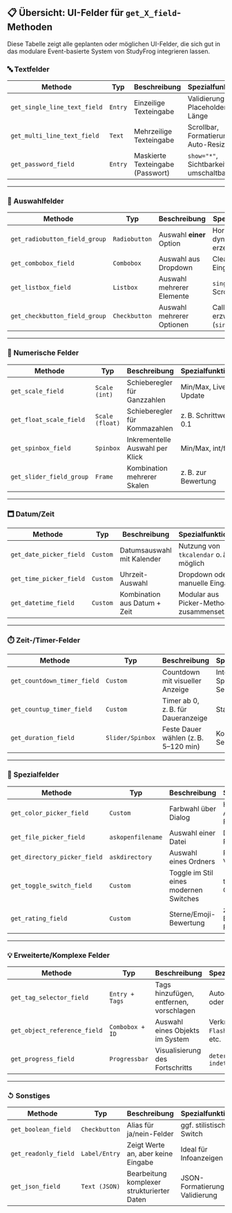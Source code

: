 ## 📋 Übersicht: UI-Felder für `get_X_field`-Methoden

Diese Tabelle zeigt alle geplanten oder möglichen UI-Felder, die sich gut in das modulare Event-basierte System von StudyFrog integrieren lassen.

### 🔤 Textfelder

| Methode                         | Typ              | Beschreibung                                | Spezialfunktionen                                   |
|----------------------------------|------------------|---------------------------------------------|-----------------------------------------------------|
| `get_single_line_text_field`   | `Entry`          | Einzeilige Texteingabe                       | Validierung, Placeholder, max Länge                |
| `get_multi_line_text_field`    | `Text`           | Mehrzeilige Texteingabe                     | Scrollbar, Formatierung, Auto-Resize               |
| `get_password_field`           | `Entry`          | Maskierte Texteingabe (Passwort)            | `show="*"`, Sichtbarkeit umschaltbar               |

---

### 🔘 Auswahlfelder

| Methode                            | Typ                     | Beschreibung                             | Spezialfunktionen                                   |
|-----------------------------------|--------------------------|------------------------------------------|-----------------------------------------------------|
| `get_radiobutton_field_group`    | `Radiobutton`            | Auswahl **einer** Option                 | Horizontal/Vertikal, dynamisch erzeugbar            |
| `get_combobox_field`             | `Combobox`               | Auswahl aus Dropdown                     | Clear-Button, freie Eingabe optional                |
| `get_listbox_field`              | `Listbox`                | Auswahl mehrerer Elemente                | `single`, `multiple`, Scrollbar                     |
| `get_checkbutton_field_group`    | `Checkbutton`            | Auswahl mehrerer Optionen                | Callback, Selektion erzwingen (`single`-Modus)      |

---

### 🌺 Numerische Felder

| Methode                         | Typ              | Beschreibung                                | Spezialfunktionen                                |
|----------------------------------|------------------|---------------------------------------------|--------------------------------------------------|
| `get_scale_field`              | `Scale (int)`    | Schieberegler für Ganzzahlen                | Min/Max, Live-Update                             |
| `get_float_scale_field`        | `Scale (float)`  | Schieberegler für Kommazahlen               | z. B. Schrittweite 0.1                           |
| `get_spinbox_field`            | `Spinbox`        | Inkrementelle Auswahl per Klick             | Min/Max, int/float                               |
| `get_slider_field_group`       | `Frame`          | Kombination mehrerer Skalen                 | z. B. zur Bewertung                              |

---

### 🗖 Datum/Zeit

| Methode                          | Typ               | Beschreibung                                | Spezialfunktionen                                |
|----------------------------------|-------------------|---------------------------------------------|--------------------------------------------------|
| `get_date_picker_field`         | `Custom`          | Datumsauswahl mit Kalender                  | Nutzung von `tkcalendar` o. ä. möglich           |
| `get_time_picker_field`         | `Custom`          | Uhrzeit-Auswahl                             | Dropdown oder manuelle Eingabe                   |
| `get_datetime_field`            | `Custom`          | Kombination aus Datum + Zeit                | Modular aus Picker-Methoden zusammensetzbar      |

---

### ⏱️ Zeit-/Timer-Felder

| Methode                          | Typ               | Beschreibung                                | Spezialfunktionen                                |
|----------------------------------|-------------------|---------------------------------------------|--------------------------------------------------|
| `get_countdown_timer_field`     | `Custom`          | Countdown mit visueller Anzeige             | Integriert in Speed-Test-Session                 |
| `get_countup_timer_field`       | `Custom`          | Timer ab 0, z. B. für Daueranzeige          | Start/Stop möglich                               |
| `get_duration_field`            | `Slider/Spinbox`  | Feste Dauer wählen (z. B. 5–120 min)        | Kombinierbar mit Session-Planung                 |

---

### 🎨 Spezialfelder

| Methode                          | Typ               | Beschreibung                                | Spezialfunktionen                                |
|----------------------------------|-------------------|---------------------------------------------|--------------------------------------------------|
| `get_color_picker_field`        | `Custom`          | Farbwahl über Dialog                        | Hex/RGB-Ausgabe, Farbvorschau                    |
| `get_file_picker_field`         | `askopenfilename` | Auswahl einer Datei                         | Dateifilter, Pfadanzeige                         |
| `get_directory_picker_field`    | `askdirectory`    | Auswahl eines Ordners                       | Pfadanzeige, Validierung                         |
| `get_toggle_switch_field`       | `Custom`          | Toggle im Stil eines modernen Switches      | ttk.Style oder Canvas-Design                     |
| `get_rating_field`              | `Custom`          | Sterne/Emoji-Bewertung                      | z. B. 1–5 Sterne, Emojis oder Farben             |

---

### 💡 Erweiterte/Komplexe Felder

| Methode                          | Typ               | Beschreibung                                | Spezialfunktionen                                |
|----------------------------------|-------------------|---------------------------------------------|--------------------------------------------------|
| `get_tag_selector_field`        | `Entry + Tags`    | Tags hinzufügen, entfernen, vorschlagen     | Autocomplete, frei oder vorgegeben               |
| `get_object_reference_field`    | `Combobox + ID`   | Auswahl eines Objekts im System             | Verknüpfung zu `Flashcard`, `Stack`, etc.        |
| `get_progress_field`            | `Progressbar`     | Visualisierung des Fortschritts             | `determinate` oder `indeterminate`              |

---

### ↺ Sonstiges

| Methode                          | Typ               | Beschreibung                                | Spezialfunktionen                                |
|----------------------------------|-------------------|---------------------------------------------|--------------------------------------------------|
| `get_boolean_field`             | `Checkbutton`     | Alias für ja/nein-Felder                    | ggf. stilistisch als Switch                      |
| `get_readonly_field`            | `Label/Entry`     | Zeigt Werte an, aber keine Eingabe          | Ideal für Infoanzeigen                           |
| `get_json_field`                | `Text (JSON)`     | Bearbeitung komplexer strukturierter Daten  | JSON-Formatierung + Validierung                  |

